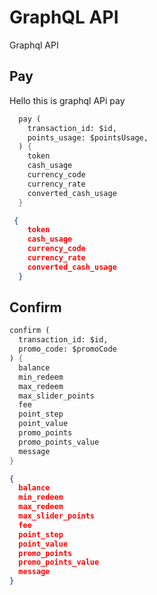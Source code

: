 # GraphQL API

Graphql API

## Pay
Hello this is graphql APi pay

```scheme
  pay (
    transaction_id: $id,
    points_usage: $pointsUsage,
  ) {
    token
    cash_usage
    currency_code
    currency_rate
    converted_cash_usage
  }
```

```json
 {
    token
    cash_usage
    currency_code
    currency_rate
    converted_cash_usage
  }
```

## Confirm

```scheme
confirm (
  transaction_id: $id,
  promo_code: $promoCode
) {
  balance
  min_redeem
  max_redeem
  max_slider_points
  fee
  point_step
  point_value
  promo_points
  promo_points_value
  message
}
```

```json
{
  balance
  min_redeem
  max_redeem
  max_slider_points
  fee
  point_step
  point_value
  promo_points
  promo_points_value
  message
}
```